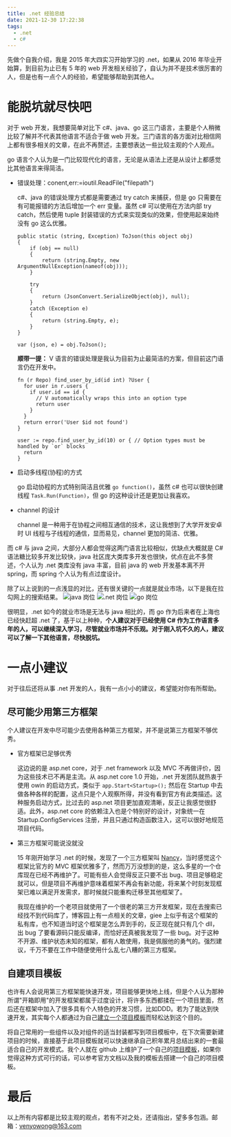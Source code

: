 ```yaml
---
title: .net 经验总结
date: 2021-12-30 17:22:38
tags:
  - .net
  - c#
---
```


先做个自我介绍，我是 2015 年大四实习开始学习的 .net，如果从 2016 年毕业开始算，到目前为止已有 5 年的 web 开发相关经验了，自认为并不是技术很厉害的人，但是也有一点个人的经验，希望能够帮助到其他人。

# 能脱坑就尽快吧

对于 web 开发，我想要简单对比下 c#、java、go 这三门语言，主要是个人稍微比较了解并不代表其他语言不适合于做 web 开发。三门语言的各方面对比相信网上都有很多相关的文章，在此不再赘述，主要想表达一些比较主观的个人观点。

go 语言个人认为是一门比较现代化的语言，无论是从语法上还是从设计上都感觉比其他语言来得简洁。
- 错误处理：conent,err:=ioutil.ReadFile("filepath")

    c#、java 的错误处理方式都是需要通过 try catch 来捕获，但是 go 只需要在有可能报错的方法后增加一个 err 变量。虽然 c# 可以使用在方法内部 try catch，然后使用 tuple 封装错误的方式来实现类似的效果，但使用起来始终没有 go 这么优雅。
    ```
    public static (string, Exception) ToJson(this object obj)
    {
        if (obj == null)
        {
            return (string.Empty, new ArgumentNullException(nameof(obj)));
        }

        try
        {
            return (JsonConvert.SerializeObject(obj), null);
        }
        catch (Exception e)
        {
            return (string.Empty, e);
        }
    }

    var (json, e) = obj.ToJson();
    ```

    **顺带一提：** V 语言的错误处理是我认为目前为止最简洁的方案，但目前这门语言仍在开发中。
    ```
    fn (r Repo) find_user_by_id(id int) ?User {
      for user in r.users {
        if user.id == id {
          // V automatically wraps this into an option type
          return user
        }
      }
      return error('User $id not found')
    }

    user := repo.find_user_by_id(10) or { // Option types must be handled by `or` blocks
      return
    }
    ```
- 启动多线程(协程)的方式

    go 启动协程的方式特别简洁且优雅 `go function()`，虽然 c# 也可以很快创建线程 `Task.Run(Function)`，但 go 的这种设计还是更加让我喜欢。
- channel 的设计

    channel 是一种用于在协程之间相互通信的技术，这让我想到了大学开发安卓时 UI 线程与子线程的通信，显而易见，channel 更加的简洁、优雅。

而 c# 与 java 之间，大部分人都会觉得这两门语言比较相似，优缺点大概就是 C# 语法糖比较多开发比较快，java 社区庞大类库多开发也很快，优点在此不多赘述，个人认为 .net 类库没有 java 丰富，目前 java 的 web 开发基本离不开 spring，而 spring 个人认为有点过度设计。

除了以上说到的一点浅显的对比，还有很关键的一点就是就业市场，以下是我在拉勾网上的搜索结果。
![java 岗位](https://s4.ax1x.com/2021/12/30/TW19Nd.png)
![.net 岗位](https://s4.ax1x.com/2021/12/30/TW1ZDS.png)
![go 岗位](https://s4.ax1x.com/2021/12/30/TW1Dv6.png)

很明显，.net 如今的就业市场是无法与 java 相比的，而 go 作为后来者在上海也已经快赶超 .net 了，基于以上种种，**个人建议对于已经使用 C# 作为工作语言多年的人，可以继续深入学习，尽管就业市场并不乐观。对于刚入坑不久的人，建议可以了解一下其他语言，尽快脱坑。**

# 一点小建议

对于往后还将从事 .net 开发的人，我有一点小小的建议，希望能对你有所帮助。

## 尽可能少用第三方框架

个人建议在开发中尽可能少去使用各种第三方框架，并不是说第三方框架不够优秀。
- 官方框架已足够优秀

    这边说的是 asp.net core，对于 .net framework 以及 MVC 不再做评价，因为这些技术已不再是主流。从 asp.net core 1.0 开始，.net 开发团队就热衷于使用 owin 的启动方式，类似于 `app.Start<Startup>();` 然后在 Startup 中去做各种各样的配置，这点只是个人观察所得，并没有看到官方有此类描述。这种服务启动方式，比过去的 asp.net 项目更加直观清晰，反正让我感觉很舒适。此外，asp.net core 的依赖注入也是个特别好的设计，对象统一在 Startup.ConfigServices 注册，并且只通过构造函数注入，这可以很好地规范项目代码。
- 第三方框架可能说没就没
  
    15 年刚开始学习 .net 的时候，发现了一个三方框架叫 [Nancy](https://github.com/NancyFx/Nancy)，当时感觉这个框架比官方的 MVC 框架优雅多了，然而万万没想到的是，这么多星的一个仓库现在已经不再维护了。可能有些人会觉得反正只要不出 bug、项目足够稳定就可以，但是项目不再维护意味着框架不再会有新功能，将来某个时刻发现框架已难以满足开发需求，那时候就只能重构迁移至其他框架了。

    我现在维护的一个老项目就使用了一个很老的第三方开发框架，现在去搜索已经找不到代码库了，博客园上有一点相关的文章，giee 上似乎有这个框架的私有库，也不知道当时这个框架是怎么弄到手的，反正现在就只有几个 dll，出 bug 了要看源码只能反编译，而恰好还真被我发现了一些 bug。对于这种不开源、维护状态未知的框架，都有人敢使用，我是佩服他的勇气的。强烈建议，千万不要在工作中随便使用什么乱七八糟的第三方框架。

## 自建项目模板

也许有人会说用第三方框架能快速开发，项目能够更快地上线，但是个人认为那种所谓"开箱即用"的开发框架都属于过度设计，将许多东西都揉在一个项目里面，然后还在框架中加入了很多具有个人特色的开发习惯，比如DDD。若为了能达到快速开发，其实每个人都通过为自己[建立一个项目模板](https://docs.microsoft.com/zh-cn/dotnet/core/tutorials/cli-templates-create-project-template)而轻松达到这个目的。

将自己常用的一些组件以及对组件的适当封装都写到项目模板中，在下次需要新建项目的时候，直接基于此项目模板就可以快速继承自己积年累月总结出来的一套最适合自己的开发模式。我个人就在 github 上维护了一个自己的[项目模板](https://github.com/venyowong/ProjectTemplate)，如果你觉得这种方式可行的话，可以参考官方文档以及我的模板去搭建一个自己的项目模板。

# 最后

以上所有内容都是比较主观的观点，若有不对之处，还请指出，望多多包涵。邮箱：venyowong@163.com